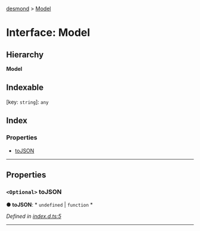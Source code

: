 [desmond](../README.md) > [Model](../interfaces/model.md)

# Interface: Model

## Hierarchy

**Model**

## Indexable

\[key: `string`\]:&nbsp;`any`
## Index

### Properties

* [toJSON](model.md#tojson)

---

## Properties

<a id="tojson"></a>

### `<Optional>` toJSON

**● toJSON**: * `undefined` &#124; `function`
*

*Defined in [index.d.ts:5](https://github.com/AckeeCZ/desmond/blob/6603eee/src/index.d.ts#L5)*

___

